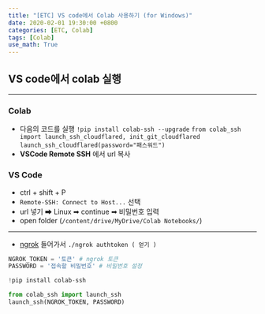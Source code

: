 ```yaml
---
title: "[ETC] VS code에서 Colab 사용하기 (for Windows)"
date: 2020-02-01 19:30:00 +0800
categories: [ETC, Colab]
tags: [Colab]
use_math: True
---
```



## **VS code에서 colab 실행**

---

### **Colab**

- 다음의 코드를 실행
  `!pip install colab-ssh --upgrade`
  `from colab_ssh import launch_ssh_cloudflared, init_git_cloudflared`
  `launch_ssh_cloudflared(password="패스워드")`
- **VSCode Remote SSH** 에서 url 복사

### **VS Code**

- ctrl + shift + P
- `Remote-SSH: Connect to Host...` 선택
- url 넣기 ➡ Linux ➡ continue ➡ 비밀번호 입력
- open folder (`/content/drive/MyDrive/Colab Notebooks/`)

---

- [ngrok](https://dashboard.ngrok.com/get-started/setup) 들어가서
  `./ngrok authtoken ( 얻기 )`

```python
NGROK_TOKEN = '토큰' # ngrok 토큰
PASSWORD = '접속할 비밀번호' # 비밀번호 설정

!pip install colab-ssh

from colab_ssh import launch_ssh
launch_ssh(NGROK_TOKEN, PASSWORD)
```